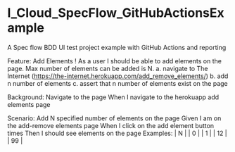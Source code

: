 # I_Cloud_SpecFlow_GitHubActionsExample
A Spec flow BDD UI test project example with GitHub Actions and reporting

Feature: Add Elements
! As a user I should be able to add elements on the page. Max number of elements can be added is N.
	a. navigate to The Internet (https://the-internet.herokuapp.com/add_remove_elements/)
	b. add n number of elements
	c. assert that n number of elements exist on the page

Background: Navigate to the page
	When I navigate to the herokuapp add elements page

Scenario: Add N specified number of elements on the page
	Given I am on the add-remove elements page
	When I click on the add element button <N> times
	Then I should see <N> elements on the page
Examples: 
	| N  |
	| 0  |
	| 1  |
	| 12 |
	| 99 |
